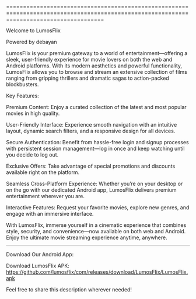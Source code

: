 =========================================================================================================================================
                                              
Welcome to LumosFlix

Powered by debayan

LumosFlix is your premium gateway to a world of entertainment—offering a sleek, user-friendly experience for movie lovers on both the web and Android platforms. With its modern aesthetics and powerful functionality, LumosFlix allows you to browse and stream an extensive collection of films ranging from gripping thrillers and dramatic sagas to action-packed blockbusters.

Key Features:

Premium Content: Enjoy a curated collection of the latest and most popular movies in high quality.

User-Friendly Interface: Experience smooth navigation with an intuitive layout, dynamic search filters, and a responsive design for all devices.

Secure Authentication: Benefit from hassle-free login and signup processes with persistent session management—log in once and keep watching until you decide to log out.

Exclusive Offers: Take advantage of special promotions and discounts available right on the platform.

Seamless Cross-Platform Experience: Whether you’re on your desktop or on the go with our dedicated Android app, LumosFlix delivers premium entertainment wherever you are.

Interactive Features: Request your favorite movies, explore new genres, and engage with an immersive interface.


With LumosFlix, immerse yourself in a cinematic experience that combines style, security, and convenience—now available on both web and Android. Enjoy the ultimate movie streaming experience anytime, anywhere.


---

Download Our Android App:

Download LumosFlix APK:
https://github.com/lumosflix/com/releases/download/LumosFlix/LumosFlix.apk

Feel free to share this description wherever needed!

